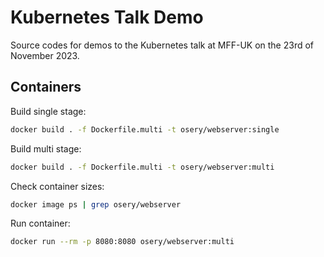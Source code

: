 # Kubernetes Talk Demo

Source codes for demos to the Kubernetes talk at MFF-UK on the 23rd of November 2023.

## Containers

Build single stage:

```bash
docker build . -f Dockerfile.multi -t osery/webserver:single
```

Build multi stage:

```bash
docker build . -f Dockerfile.multi -t osery/webserver:multi
```

Check container sizes:

```bash
docker image ps | grep osery/webserver
```

Run container:

```bash
docker run --rm -p 8080:8080 osery/webserver:multi
```
